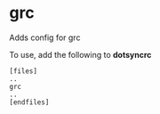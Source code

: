 grc
===

Adds config for grc

To use, add the following to **dotsyncrc**

    [files]
    ..
    grc
    ..
    [endfiles]

